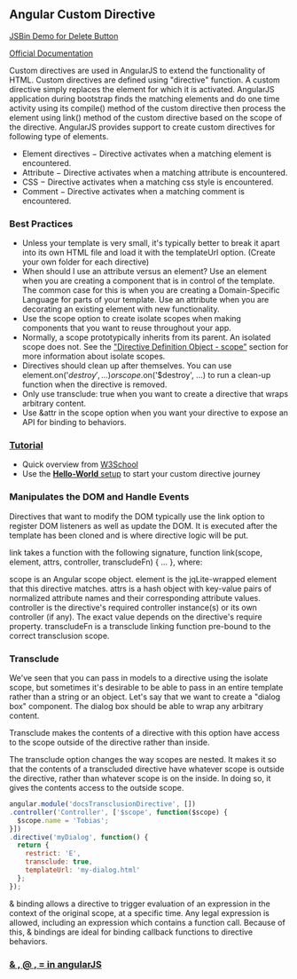 ## Angular Custom Directive

[JSBin Demo for Delete Button](https://jsbin.com/bocixa/edit?html,js,output)

[Official Documentation](https://docs.angularjs.org/guide/directive)

Custom directives are used in AngularJS to extend the functionality of HTML. Custom directives are defined using "directive" function. A custom directive simply replaces the element for which it is activated. AngularJS application during bootstrap finds the matching elements and do one time activity using its compile() method of the custom directive then process the element using link() method of the custom directive based on the scope of the directive. AngularJS provides support to create custom directives for following type of elements.

- Element directives − Directive activates when a matching element is encountered.
- Attribute − Directive activates when a matching attribute is encountered.
- CSS − Directive activates when a matching css style is encountered.
- Comment − Directive activates when a matching comment is encountered.


### Best Practices
- Unless your template is very small, it's typically better to break it apart into its own HTML file and load it with the templateUrl option. (Create your own folder for each directive)
- When should I use an attribute versus an element? Use an element when you are creating a component that is in control of the template. The common case for this is when you are creating a Domain-Specific Language for parts of your template. Use an attribute when you are decorating an existing element with new functionality.
- Use the scope option to create isolate scopes when making components that you want to reuse throughout your app.
- Normally, a scope prototypically inherits from its parent. An isolated scope does not. See the ["Directive Definition Object - scope"](https://docs.angularjs.org/api/ng/service/$compile#directive-definition-object) section for more information about isolate scopes.
- Directives should clean up after themselves. You can use element.on('$destroy', ...) or scope.$on('$destroy', ...) to run a clean-up function when the directive is removed.
- Only use transclude: true when you want to create a directive that wraps arbitrary content.
- Use &attr in the scope option when you want your directive to expose an API for binding to behaviors.


### [Tutorial](http://www.tutorialspoint.com/angularjs/angularjs_custom_directives.htm)
- Quick overview from [W3School](http://www.w3schools.com/angular/angular_directives.asp)
- Use the [**Hello-World** setup](https://jsbin.com/bocixa/1/edit?html,js,output) to start your custom directive journey 

### Manipulates the DOM and Handle Events 
Directives that want to modify the DOM typically use the link option to register DOM listeners as well as update the DOM. It is executed after the template has been cloned and is where directive logic will be put.

link takes a function with the following signature, function link(scope, element, attrs, controller, transcludeFn) { ... }, where:

scope is an Angular scope object.
element is the jqLite-wrapped element that this directive matches.
attrs is a hash object with key-value pairs of normalized attribute names and their corresponding attribute values.
controller is the directive's required controller instance(s) or its own controller (if any). The exact value depends on the directive's require property.
transcludeFn is a transclude linking function pre-bound to the correct transclusion scope.


### Transclude 
We've seen that you can pass in models to a directive using the isolate scope, but sometimes it's desirable to be able to pass in an entire template rather than a string or an object. Let's say that we want to create a "dialog box" component. The dialog box should be able to wrap any arbitrary content.

Transclude makes the contents of a directive with this option have access to the scope outside of the directive rather than inside.

The transclude option changes the way scopes are nested. It makes it so that the contents of a transcluded directive have whatever scope is outside the directive, rather than whatever scope is on the inside. In doing so, it gives the contents access to the outside scope.

```js
angular.module('docsTransclusionDirective', [])
.controller('Controller', ['$scope', function($scope) {
  $scope.name = 'Tobias';
}])
.directive('myDialog', function() {
  return {
    restrict: 'E',
    transclude: true,
    templateUrl: 'my-dialog.html'
  };
});
```

& binding allows a directive to trigger evaluation of an expression in the context of the original scope, at a specific time. Any legal expression is allowed, including an expression which contains a function call. Because of this, & bindings are ideal for binding callback functions to directive behaviors.


### [& ,  @ ,  = in angularJS](http://stackoverflow.com/questions/14908133/what-is-the-difference-between-vs-and-in-angularjs)



